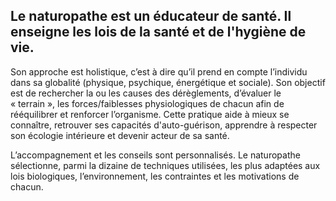 ## Le naturopathe est un éducateur de santé. Il enseigne les lois de la santé et de l'hygiène de vie.

Son approche est holistique, c’est à dire qu’il prend en compte l’individu dans sa globalité (physique, psychique, énergétique et sociale).
Son objectif est de rechercher la ou les causes des dérèglements, d’évaluer le « terrain », les forces/faiblesses physiologiques de chacun afin de rééquilibrer et renforcer l’organisme.
Cette pratique aide à mieux se connaître, retrouver ses capacités d'auto-guérison, apprendre à respecter son écologie intérieure et devenir acteur de sa santé.

L’accompagnement et les conseils sont personnalisés. Le naturopathe sélectionne, parmi la dizaine de techniques utilisées, les plus adaptées aux lois biologiques, l’environnement, les contraintes et les motivations de chacun.

